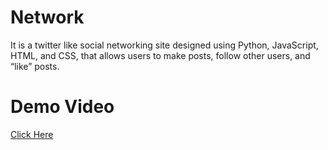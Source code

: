 # Network
It is a twitter like social networking site designed using Python, JavaScript, HTML, and CSS, that allows users to make posts, follow other users, and “like” posts.
# Demo Video
[Click Here](https://www.youtube.com/watch?v=vwPvQlZMB5M)
